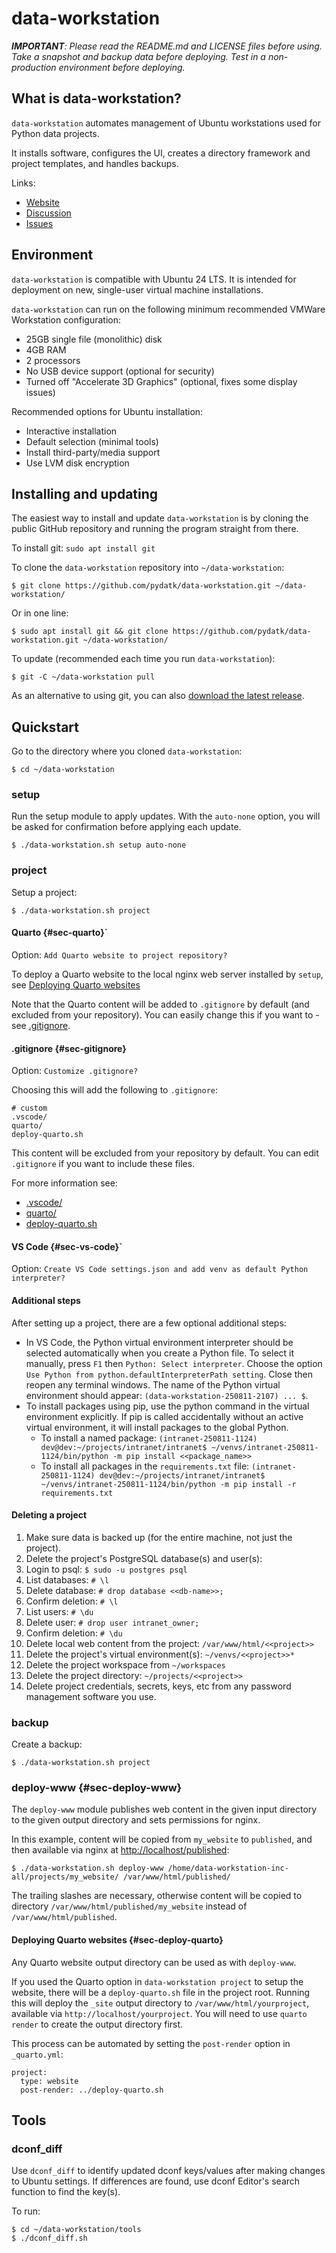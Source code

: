 # data-workstation

_**IMPORTANT**: Please read the README.md and LICENSE files before using. Take a snapshot and backup data before deploying. Test in a non-production environment before deploying._

## What is data-workstation?

`data-workstation` automates management of Ubuntu workstations used for Python data projects.

It installs software, configures the UI, creates a directory framework and project templates, and handles backups.

Links:

- [Website](https://www.pydatk.com/)
- [Discussion](https://github.com/pydatk/data-workstation/discussions)
- [Issues](https://github.com/pydatk/data-workstation/issues)

## Environment

`data-workstation` is compatible with Ubuntu 24 LTS. It is intended for deployment on new, single-user virtual machine installations. 

`data-workstation` can run on the following minimum recommended VMWare Workstation configuration:

- 25GB single file (monolithic) disk
- 4GB RAM
- 2 processors
- No USB device support (optional for security)
- Turned off "Accelerate 3D Graphics" (optional, fixes some display issues)

Recommended options for Ubuntu installation:

- Interactive installation
- Default selection (minimal tools)
- Install third-party/media support
- Use LVM disk encryption

## Installing and updating

The easiest way to install and update `data-workstation` is by cloning the public GitHub repository and running the program straight from there.

To install git: `sudo apt install git`

To clone the `data-workstation` repository into `~/data-workstation`:

```
$ git clone https://github.com/pydatk/data-workstation.git ~/data-workstation/
```

Or in one line:

```
$ sudo apt install git && git clone https://github.com/pydatk/data-workstation.git ~/data-workstation/
```

To update (recommended each time you run `data-workstation`):

```
$ git -C ~/data-workstation pull
```

As an alternative to using git, you can also [download the latest release](https://github.com/pydatk/data-workstation/releases).

## Quickstart

Go to the directory where you cloned `data-workstation`:

```
$ cd ~/data-workstation
```

### setup

Run the setup module to apply updates. With the `auto-none` option, you will be asked for confirmation before applying each update.

```
$ ./data-workstation.sh setup auto-none
```

### project

Setup a project:

```
$ ./data-workstation.sh project
```
#### Quarto {#sec-quarto}`

Option: `Add Quarto website to project repository?`

To deploy a Quarto website to the local nginx web server installed by `setup`, see [Deploying Quarto websites](#sec-deploy-quarto)

Note that the Quarto content will be added to `.gitignore` by default (and excluded from your repository). You can easily change this if you want to - see [.gitignore](#sec-gitignore).

#### .gitignore {#sec-gitignore}

Option: `Customize .gitignore?`

Choosing this will add the following to `.gitignore`:

```
# custom
.vscode/
quarto/
deploy-quarto.sh
```

This content will be excluded from your repository by default. You can edit `.gitignore` if you want to include these files. 

For more information see:

- [.vscode/](#sec-vs-code)
- [quarto/](#sec-quarto)
- [deploy-quarto.sh](#sec-deploy-www)

#### VS Code {#sec-vs-code}`

Option: `Create VS Code settings.json and add venv as default Python interpreter?`

#### Additional steps

After setting up a project, there are a few optional additional steps:

- In VS Code, the Python virtual environment interpreter should be selected automatically when you create a Python file. To select it manually, press `F1` then `Python: Select interpreter`. Choose the option `Use Python from python.defaultInterpreterPath setting`. Close then reopen any terminal windows. The name of the Python virtual environment should appear: `(data-workstation-250811-2107) ... $`.
- To install packages using pip, use the python command in the virtual environment explicitly. If pip is called accidentally without an active virtual environment, it will install packages to the global Python.
    - To install a named package: `(intranet-250811-1124) dev@dev:~/projects/intranet/intranet$ ~/venvs/intranet-250811-1124/bin/python -m pip install <<package_name>>`
    - To install all packages in the `requirements.txt` file: `(intranet-250811-1124) dev@dev:~/projects/intranet/intranet$ ~/venvs/intranet-250811-1124/bin/python -m pip install -r requirements.txt`

#### Deleting a project

1. Make sure data is backed up (for the entire machine, not just the project).
1. Delete the project's PostgreSQL database(s) and user(s):
  1. Login to psql: `$ sudo -u postgres psql`
  1. List databases: `# \l`
  1. Delete database: `# drop database <<db-name>>;`
  1. Confirm deletion: `# \l`
  1. List users: `# \du`
  1. Delete user: `# drop user intranet_owner;`
  1. Confirm deletion: `# \du`
1. Delete local web content from the project: `/var/www/html/<<project>>`
1. Delete the project's virtual environment(s): `~/venvs/<<project>>*`
1. Delete the project workspace from `~/workspaces`
1. Delete the project directory: `~/projects/<<project>>`
1. Delete project credentials, secrets, keys, etc from any password management software you use.

### backup

Create a backup:

```
$ ./data-workstation.sh project
```

### deploy-www {#sec-deploy-www}

The `deploy-www` module publishes web content in the given input directory to the given output directory and sets permissions for nginx. 

In this example, content will be copied from `my_website` to `published`, and then available via nginx at [http://localhost/published](http://localhost/published):

```
$ ./data-workstation.sh deploy-www /home/data-workstation-inc-all/projects/my_website/ /var/www/html/published/
```

The trailing slashes are necessary, otherwise content will be copied to directory `/var/www/html/published/my_website` instead of `/var/www/html/published`.

#### Deploying Quarto websites {#sec-deploy-quarto}

Any Quarto website output directory can be used as with `deploy-www`.

If you used the Quarto option in `data-workstation project` to setup the website, there will be a `deploy-quarto.sh` file in the project root. Running this will deploy the `_site` output directory to `/var/www/html/yourproject`, available via `http://localhost/yourproject`. You will need to use `quarto render` to create the output directory first.

This process can be automated by setting the `post-render` option in `_quarto.yml`:

```
project:
  type: website
  post-render: ../deploy-quarto.sh
```

## Tools

### dconf_diff

Use `dconf_diff` to identify updated dconf keys/values after making changes to Ubuntu settings. If differences are found, use dconf Editor's search function to find the key(s).

To run:

```
$ cd ~/data-workstation/tools
$ ./dconf_diff.sh
```